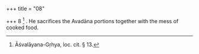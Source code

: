 +++
title = "08"

+++
8 [^7] . He sacrifices the Avadāna portions together with the mess of cooked food.


[^7]:  Āśvalāyana-Gṛhya, loc. cit. § 13.
